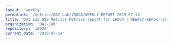 ```yaml
---
layout: 'weekly'
permalink: '/metrics/DAI-Lab/iBOCA/WEEKLY-REPORT-2019-07-14'
title: 'DAI Lab OSS Metrics Metrics report for iBOCA | WEEKLY-REPORT-2019-07-14'
organization: 'DAI-Lab'
repository: 'iBOCA'
current_date: '2019-07-14'
---
```

